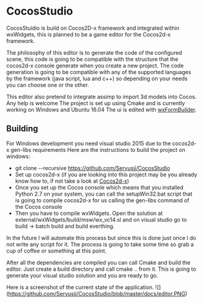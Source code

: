 # CocosStudio
CocosStuidio is build on Cocos2D-x framework and integrated within wxWidgets, this is planned to be a game editor for the Cocos2d-x framework.

The philosophy of this editor is to generate the code of the configured scene, this code is going to be compatible with the structure that the cocos2d-x console generate when you create a new project. The code generation is going to be compatible with any of the supported languages by the framework (java script, lua and c++) so depending on your needs you can choose one or the other.

This editor also pretend to integrate assimp to import 3d models into Cocos. Any help is welcome
The project is set up using Cmake and is currently working on Windows and Ubuntu 16.04
The ui is edited with  [wxFormBuilder](https://github.com/wxFormBuilder/wxFormBuilder).

## Building
For Windows development you need visual studio 2015 due to the cocos2d-x gen-libs requirements
Here are the instructions to build the project on windows:
- git clone --recursive https://github.com/Seryusjj/CocosStudio
- Set up cocos2d-x (if you are looking into this project may be you already know how to, if not take a look at [Cocos2d-x](https://github.com/cocos2d/cocos2d-x))
- Once you set up the Cocos console which means that you installed Python 2.7 on your system, you can call the setupWin32.bat script that is going to compile cocos2d-x for us calling the gen-libs command of the Cocos console
- Then you have to compile wxWidgets. Open the solution at external/wxWidgets/build/msw/wx_vc14.sl and on visual studio go to build -> batch build and build everthing.

In the future I will automate this process but since this is done just once I do not write any script for it. The process is going to take some time so grab a cup of coffee or something at this point.

After all the dependencies are compiled you can call Cmake and build the editor.
Just create a build directory and call cmake .. from it. This is going to generate your visual studio solution and you are ready to go.

Here is a screenshot of the current state of the application.
![] (https://github.com/Seryusjj/CocosStudio/blob/master/docs/editor.PNG)